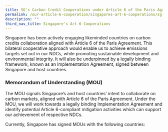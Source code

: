 ```yaml
---
title: SG's Carbon Credit Cooperations under Article 6 of the Paris Agreement
permalink: /our-article-6-cooperation/singapores-art-6-cooperations/sg-carbon-credit-cooperations/
description: ""
third_nav_title: Singapore's Art 6 Cooperations
---
```

Singapore has been actively engaging likeminded countries on carbon credits collaboration
aligned with Article 6 of the Paris Agreement. This bilateral cooperative approach would
enable us to achieve emissions targets set out in our NDCs, while promoting sustainable
development and environmental integrity. It will also be underpinned by a legally binding
framework, known as an Implementation Agreement, signed between Singapore and host
countries.

### Memorandum of Understanding (MOU)
The MOU signals Singapore’s and host countries’ intent to collaborate on carbon markets,
aligned with Article 6 of the Paris Agreement. Under the MOU, we will work towards a legally
binding Implementation Agreement and identify potential Article 6-compliant mitigation
activities which can support our achievement of respective NDCs.

Currently, Singapore has signed MOUs with the following countries:

